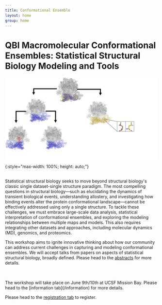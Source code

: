 ```yaml
---
title: Conformational Ensemble
layout: home
group: home
---
```


# QBI Macromolecular Conformational Ensembles: Statistical Structural Biology Modeling and Tools

![Conference Logo logo](static/img/Conference_Figure.jpg){:style="max-width: 100%; height: auto;"}

<br>
Statistical structural biology seeks to move beyond structural biology's classic single dataset-single structure paradigm. The most compelling questions in structural biology—such as elucidating the dynamics of transient biological events, understanding allostery, and investigating how binding events alter the protein conformational landscape—cannot be effectively addressed using only a single structure. To tackle these challenges, we must embrace large-scale data analysis, statistical interpretation of conformational ensembles, and exploring the modeling relationships between multiple maps and models. This also requires integrating other datasets and approaches, including molecular dynamics (MD), genomics, and proteomics. 

This workshop aims to ignite innovative thinking about how our community can address current challenges in capturing and modeling conformational ensembles. We will accept talks from papers on aspects of statistical structural biology, broadly defined. Please head to the [abstracts](/abstracts) for more details. 


<br>
<br>
The workshop will take place on June 9th/10th at UCSF Mission Bay. Please head to the [information tab](/information) for more details. 


Please head to the [registration tab](/register) to register.




